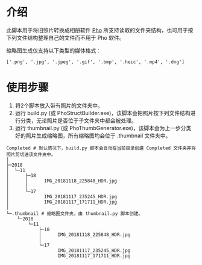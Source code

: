 # 介绍
此脚本用于将旧照片转换成相册软件 [Pho](https://github.com/fregie/pho) 所支持读取的文件夹结构，也可用于按下列文件结构整理自己的文件而不用于 Pho 软件。
  
缩略图生成仅支持以下类型的媒体格式：  
```
['.png', '.jpg', '.jpeg', '.gif', '.bmp', '.heic', '.mp4', '.dng']
```
  

# 使用步骤  
1. 将2个脚本放入带有照片的文件夹中。
2. 运行 build.py (或 PhoStructBuilder.exe)，该脚本会把照片按下列文件结构进行分类，无论照片是否位于子文件夹中都会被处理。
3. 运行 thumbnail.py (或 PhoThumbGenerator.exe)，该脚本会为上一步分类好的照片生成缩略图，所有缩略图均会位于 .thumbnail 文件夹中。
  
```
Completed # 默认情况下，build.py 脚本会自动在当前目录创建 Completed 文件夹并将照片剪切进该文件夹中。
│
├─2018
│  └─11
│      ├─18
│      │      IMG_20181118_225848_HDR.jpg
│      │
│      └─17
│             IMG_20181117_235245_HDR.jpg
│             IMG_20181117_171711_HDR.jpg
│
└─.thumbnail # 缩略图文件夹，由 thumbnail.py 脚本创建。
    └─2018
        └─11
            ├─18
            │      IMG_20181118_225848_HDR.jpg
            │
            └─17
                   IMG_20181117_235245_HDR.jpg
                   IMG_20181117_171711_HDR.jpg
```
